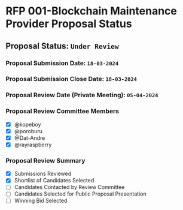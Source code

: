 # RFP 001-Blockchain Maintenance Provider Proposal Status

## Proposal Status: `Under Review`

### Proposal Submission Date: `18-03-2024`

### Proposal Submission Close Date: `18-03-2024`

### Proposal Review Date (Private Meeting): `05-04-2024`

### Proposal Review Committee Members

- [x] @kopeboy
- [x] @poroburu
- [x] @Dat-Andre
- [x] @rayraspberry

### Proposal Review Summary

- [x] Submissions Reviewed
- [x] Shortlist of Candidates Selected
- [ ] Candidates Contacted by Review Committee
- [ ] Candidates Selected for Public Proposal Presentation
- [ ] Winning Bid Selected
